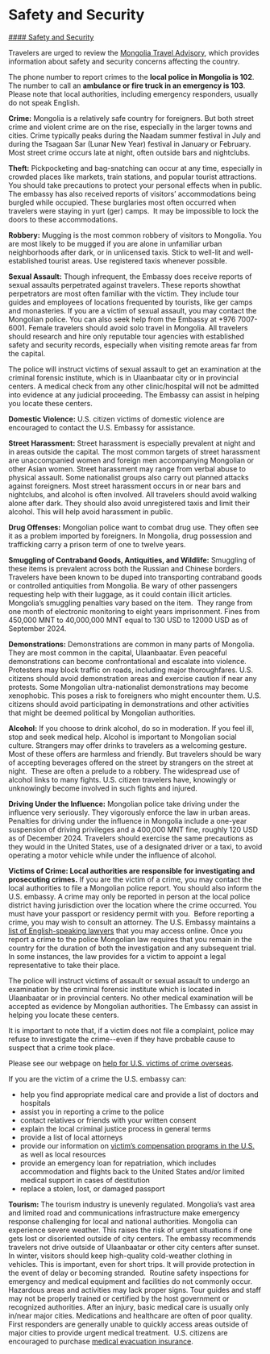 # Safety and Security

[#### Safety and Security](javascript:void(0); "Safety and Security")

Travelers are urged to review the [Mongolia Travel Advisory](https://travel.state.gov/content/travel/en/traveladvisories/traveladvisories/mongolia-travel-advisory.html), which provides information about safety and security concerns affecting the country.

The phone number to report crimes to the **local police in Mongolia is 102**. The number to call an **ambulance or fire truck in an emergency is 103**. Please note that local authorities, including emergency responders, usually do not speak English.

**Crime:** Mongolia is a relatively safe country for foreigners. But both street crime and violent crime are on the rise, especially in the larger towns and cities. Crime typically peaks during the Naadam summer festival in July and during the Tsagaan Sar (Lunar New Year) festival in January or February. Most street crime occurs late at night, often outside bars and nightclubs.

**Theft:** Pickpocketing and bag-snatching can occur at any time, especially in crowded places like markets, train stations, and popular tourist attractions. You should take precautions to protect your personal effects when in public. The embassy has also received reports of visitors’ accommodations being burgled while occupied. These burglaries most often occurred when travelers were staying in yurt (ger) camps.  It may be impossible to lock the doors to these accommodations.

**Robbery:** Mugging is the most common robbery of visitors to Mongolia. You are most likely to be mugged if you are alone in unfamiliar urban neighborhoods after dark, or in unlicensed taxis. Stick to well-lit and well-established tourist areas. Use registered taxis whenever possible.

**Sexual Assault:** Though infrequent, the Embassy does receive reports of sexual assaults perpetrated against travelers. These reports showthat perpetrators are most often familiar with the victim. They include tour guides and employees of locations frequented by tourists, like ger camps and monasteries. If you are a victim of sexual assault, you may contact the Mongolian police. You can also seek help from the Embassy at +976 7007-6001. Female travelers should avoid solo travel in Mongolia. All travelers should research and hire only reputable tour agencies with established safety and security records, especially when visiting remote areas far from the capital.

The police will instruct victims of sexual assault to get an examination at the criminal forensic institute, which is in Ulaanbaatar city or in provincial centers. A medical check from any other clinic/hospital will not be admitted into evidence at any judicial proceeding. The Embassy can assist in helping you locate these centers.

**Domestic Violence:** U.S. citizen victims of domestic violence are encouraged to contact the U.S. Embassy for assistance.

**Street Harassment:** Street harassment is especially prevalent at night and in areas outside the capital. The most common targets of street harassment are unaccompanied women and foreign men accompanying Mongolian or other Asian women. Street harassment may range from verbal abuse to physical assault. Some nationalist groups also carry out planned attacks against foreigners. Most street harassment occurs in or near bars and nightclubs, and alcohol is often involved. All travelers should avoid walking alone after dark. They should also avoid unregistered taxis and limit their alcohol. This will help avoid harassment in public.

**Drug Offenses:** Mongolian police want to combat drug use. They often see it as a problem imported by foreigners. In Mongolia, drug possession and trafficking carry a prison term of one to twelve years.

**Smuggling of Contraband Goods, Antiquities, and Wildlife:** Smuggling of these items is prevalent across both the Russian and Chinese borders. Travelers have been known to be duped into transporting contraband goods or controlled antiquities from Mongolia. Be wary of other passengers requesting help with their luggage, as it could contain illicit articles. Mongolia’s smuggling penalties vary based on the item.  They range from one month of electronic monitoring to eight years imprisonment. Fines from 450,000 MNT to 40,000,000 MNT equal to 130 USD to 12000 USD as of September 2024.

**Demonstrations:** Demonstrations are common in many parts of Mongolia. They are most common in the capital, Ulaanbaatar. Even peaceful demonstrations can become confrontational and escalate into violence. Protesters may block traffic on roads, including major thoroughfares. U.S. citizens should avoid demonstration areas and exercise caution if near any protests. Some Mongolian ultra-nationalist demonstrations may become xenophobic. This poses a risk to foreigners who might encounter them. U.S. citizens should avoid participating in demonstrations and other activities that might be deemed political by Mongolian authorities.

**Alcohol:** If you choose to drink alcohol, do so in moderation. If you feel ill, stop and seek medical help. Alcohol is important to Mongolian social culture. Strangers may offer drinks to travelers as a welcoming gesture. Most of these offers are harmless and friendly. But travelers should be wary of accepting beverages offered on the street by strangers on the street at night.  These are often a prelude to a robbery. The widespread use of alcohol links to many fights. U.S. citizen travelers have, knowingly or unknowingly become involved in such fights and injured.

**Driving Under the Influence:** Mongolian police take driving under the influence very seriously. They vigorously enforce the law in urban areas. Penalties for driving under the influence in Mongolia include a one-year suspension of driving privileges and a 400,000 MNT fine, roughly 120 USD as of December 2024. Travelers should exercise the same precautions as they would in the United States, use of a designated driver or a taxi, to avoid operating a motor vehicle while under the influence of alcohol.

**Victims of Crime: Local authorities are responsible for investigating and prosecuting crimes.** If you are the victim of a crime, you may contact the local authorities to file a Mongolian police report. You should also inform the U.S. embassy. A crime may only be reported in person at the local police district having jurisdiction over the location where the crime occurred. You must have your passport or residency permit with you.  Before reporting a crime, you may wish to consult an attorney. The U.S. Embassy maintains a [list of English-speaking lawyers](https://mn.usembassy.gov/wp-content/uploads/sites/192/English-speaking-lawyers.docx) that you may access online. Once you report a crime to the police Mongolian law requires that you remain in the country for the duration of both the investigation and any subsequent trial. In some instances, the law provides for a victim to appoint a legal representative to take their place.

The police will instruct victims of assault or sexual assault to undergo an examination by the criminal forensic institute which is located in Ulaanbaatar or in provincial centers. No other medical examination will be accepted as evidence by Mongolian authorities. The Embassy can assist in helping you locate these centers.

It is important to note that, if a victim does not file a complaint, police may refuse to investigate the crime--even if they have probable cause to suspect that a crime took place.

Please see our webpage on [help for U.S. victims of crime overseas](https://travel.state.gov/content/travel/en/international-travel/emergencies/crime.html).

If you are the victim of a crime the U.S. embassy can:

* help you find appropriate medical care and provide a list of doctors and hospitals
* assist you in reporting a crime to the police
* contact relatives or friends with your written consent
* explain the local criminal justice process in general terms
* provide a list of local attorneys
* provide our information on [victim’s compensation programs in the U.S.](http://travel.state.gov/content/passports/english/emergencies/victims.html) as well as local resources
* provide an emergency loan for repatriation, which includes accommodation and flights back to the United States and/or limited medical support in cases of destitution
* replace a stolen, lost, or damaged passport

**Tourism:** The tourism industry is unevenly regulated. Mongolia’s vast area and limited road and communications infrastructure make emergency response challenging for local and national authorities. Mongolia can experience severe weather. This raises the risk of urgent situations if one gets lost or disoriented outside of city centers. The embassy recommends travelers not drive outside of Ulaanbaatar or other city centers after sunset.  In winter, visitors should keep high-quality cold-weather clothing in vehicles. This is important, even for short trips. It will provide protection in the event of delay or becoming stranded.  Routine safety inspections for emergency and medical equipment and facilities do not commonly occur. Hazardous areas and activities may lack proper signs. Tour guides and staff may not be properly trained or certified by the host government or recognized authorities. After an injury, basic medical care is usually only in/near major cities. Medications and healthcare are often of poor quality.  First responders are generally unable to quickly access areas outside of major cities to provide urgent medical treatment.  U.S. citizens are encouraged to purchase [medical evacuation insurance](https://travel.state.gov/content/travel/en/international-travel/before-you-go/your-health-abroad/Insurance_Coverage_Overseas.html).
